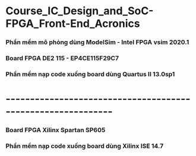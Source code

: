 # Course_IC_Design_and_SoC-FPGA_Front-End_Acronics

### Phần mềm mô phỏng dùng ModelSim - Intel FPGA vsim 2020.1

### Board FPGA DE2 115 - EP4CE115F29C7
### Phần mềm nạp code xuống board dùng Quartus II 13.0sp1

# ------------------------------------------------------------

### Board FPGA Xilinx Spartan SP605
### Phần mềm nạp code xuống board dùng Xilinx ISE 14.7